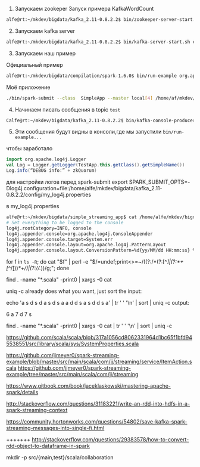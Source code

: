 1) Запускаем zookeper
Запуск примера KafkaWordCount 



``` sh
alfe@rt:~/mkdev/bigdata/kafka_2.11-0.8.2.2$ bin/zookeeper-server-start.sh config/zookeeper.properties
```
2) Запускаем kafka server
```sh
alfe@rt:~/mkdev/bigdata/kafka_2.11-0.8.2.2$ bin/kafka-server-start.sh config/server.properties
```

3) Запускаем наш пример

Официальный пример
```sh
alfe@rt:~/mkdev/bigdata/compilation/spark-1.6.0$ bin/run-example org.apache.spark.examples.streaming.KafkaWordCount localhost:2181 test-consumer-group test 1
```

Моё приложение

```sh
./bin/spark-submit --class  SimpleApp --master local[4] /home/af/mkdev/bigdata/simple_streaming_app/target/scala-2.11/SimpleApp-assembly-1.0.jar  localhost:2181 test-consumer-group test 1
```



4) Начинаем писать сообщения в topic `test`

```sh
Calfe@rt:~/mkdev/bigdata/kafka_2.11-0.8.2.2$ bin/kafka-console-producer.sh --broker-list localhost:9092 --topic test
```

5) Эти сообщения будут видны в консоли,где мы запустили `bin/run-example...`





чтобы заработало
```scala
import org.apache.log4j.Logger
val Log = Logger.getLogger(TestApp.this.getClass().getSimpleName())
Log.info(“DEBUG info:” + zkQuorum)
```

для настройки логов перед spark-submit
export SPARK_SUBMIT_OPTS=-Dlog4j.configuration=file:/home/alfe/mkdev/bigdata/kafka_2.11-0.8.2.2/config/my_log4j.properties

в my_log4j.properties
```sh
alfe@rt:~/mkdev/bigdata/simple_streaming_app$ cat /home/alfe/mkdev/bigdata/kafka_2.11-0.8.2.2/config/my_log4j.properties
# Set everything to be logged to the console
log4j.rootCategory=INFO, console
log4j.appender.console=org.apache.log4j.ConsoleAppender
log4j.appender.console.target=System.err
log4j.appender.console.layout=org.apache.log4j.PatternLayout
log4j.appender.console.layout.ConversionPattern=%d{yy/MM/dd HH:mm:ss} %p %c{1}: %m%n
```




for f in `ls -R`; do cat "$f" | perl -e "$/=undef;print<>=~/((?:\/\*(?:[^*]|(?:\*+[^*\/]))*\*+\/)|(?:\/\/.*))/g;"; done



find . -name "*.scala" -print0 | xargs -0 cat 


uniq -c already does what you want, just sort the input:

echo 'a s d s d a s d s a a d d s a s d d s a' | tr ' ' '\n' | sort | uniq -c
output:

  6 a
  7 d
  7 s

find . -name "*.scala" -print0 | xargs -0 cat | tr ' ' '\n' | sort | uniq -c

https://github.com/scala/scala/blob/317a1056cd8062331964d1bc65f1bfd945538551/src/library/scala/sys/SystemProperties.scala


https://github.com/jjmeyer0/spark-streaming-example/blob/master/src/main/scala/com/jj/streaming/service/ItemAction.scala
https://github.com/jjmeyer0/spark-streaming-example/tree/master/src/main/scala/com/jj/streaming


https://www.gitbook.com/book/jaceklaskowski/mastering-apache-spark/details



http://stackoverflow.com/questions/31183221/write-an-rdd-into-hdfs-in-a-spark-streaming-context

https://community.hortonworks.com/questions/54802/save-kafka-spark-streaming-messages-into-single-fi.html



+++++++
http://stackoverflow.com/questions/29383578/how-to-convert-rdd-object-to-dataframe-in-spark

 mkdir -p src/{main,test}/scala/collaboration